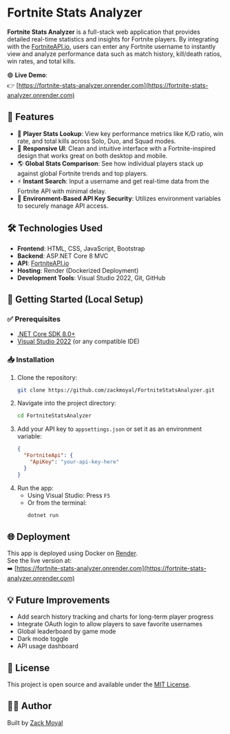 # Fortnite Stats Analyzer

**Fortnite Stats Analyzer** is a full-stack web application that provides detailed real-time statistics and insights for Fortnite players. By integrating with the [FortniteAPI.io](https://fortniteapi.io), users can enter any Fortnite username to instantly view and analyze performance data such as match history, kill/death ratios, win rates, and total kills.

🟢 **Live Demo**:  
👉 [https://fortnite-stats-analyzer.onrender.com](https://fortnite-stats-analyzer.onrender.com)

## 🚀 Features

- 🎯 **Player Stats Lookup**: View key performance metrics like K/D ratio, win rate, and total kills across Solo, Duo, and Squad modes.
- 📱 **Responsive UI**: Clean and intuitive interface with a Fortnite-inspired design that works great on both desktop and mobile.
- 🌎 **Global Stats Comparison**: See how individual players stack up against global Fortnite trends and top players.
- ⚡ **Instant Search**: Input a username and get real-time data from the Fortnite API with minimal delay.
- 🔐 **Environment-Based API Key Security**: Utilizes environment variables to securely manage API access.

## 🛠 Technologies Used

- **Frontend**: HTML, CSS, JavaScript, Bootstrap
- **Backend**: ASP.NET Core 8 MVC
- **API**: [FortniteAPI.io](https://fortniteapi.io)
- **Hosting**: Render (Dockerized Deployment)
- **Development Tools**: Visual Studio 2022, Git, GitHub

## 🧩 Getting Started (Local Setup)

### ✅ Prerequisites

- [.NET Core SDK 8.0+](https://dotnet.microsoft.com/en-us/download)
- [Visual Studio 2022](https://visualstudio.microsoft.com/) (or any compatible IDE)

### 📥 Installation

1. Clone the repository:
   ```bash
   git clone https://github.com/zackmoyal/FortniteStatsAnalyzer.git
   ```
2. Navigate into the project directory:
   ```bash
   cd FortniteStatsAnalyzer
   ```
3. Add your API key to `appsettings.json` or set it as an environment variable:
   ```json
   {
     "FortniteApi": {
       "ApiKey": "your-api-key-here"
     }
   }
   ```
4. Run the app:
   - Using Visual Studio: Press `F5`
   - Or from the terminal:
     ```bash
     dotnet run
     ```

## 🌐 Deployment

This app is deployed using Docker on [Render](https://render.com).  
See the live version at:  
➡️ [https://fortnite-stats-analyzer.onrender.com](https://fortnite-stats-analyzer.onrender.com)

## 💡 Future Improvements

- Add search history tracking and charts for long-term player progress
- Integrate OAuth login to allow players to save favorite usernames
- Global leaderboard by game mode
- Dark mode toggle
- API usage dashboard

## 📄 License

This project is open source and available under the [MIT License](LICENSE).

## 🧑‍💻 Author

Built by [Zack Moyal](https://github.com/zackmoyal)

